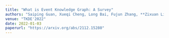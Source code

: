 ```yaml
---
title: "What is Event Knowledge Graph: A Survey"
authors: "Saiping Guan, Xueqi Cheng, Long Bai, Fujun Zhang, **Zixuan Li**, Yutao Zeng, Xiaolong Jin, Jiafeng Guo"
venue: "TKDE'2022"
date: 2022-01-03
paperurl: "https://arxiv.org/abs/2112.15280"
---
```

